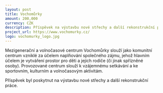 ```yaml
---
layout: post
title: Vochomůrky
amount: 200,000
currency: CZK
description: Příspěvek na výstavbu nové střechy a další rekonstrukční práce
project_url: https://www.vochomurky.cz/
logo: vochomurky_logo.jpg
---
```


Mezigenerační a volnočasové centrum Vochomůrky slouží jako komunitní centrum vzniklé za účelem naplňování společného zájmu, jehož hlavním účelem je vytváření prostor pro děti a jejich rodiče (či jinak spřízněné osoby). Provozované centrum slouží k vzájemnému setkávání a ke sportovním, kulturním a volnočasovým aktivitám.

Příspěvek byl poskytnut na výstavbu nové střechy a další rekonstrukční práce.
